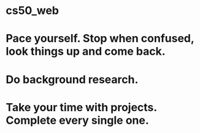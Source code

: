 # cs50_web

# Pace yourself. Stop when confused, look things up and come back.
# Do background research.
# Take your time with projects. Complete every single one.
